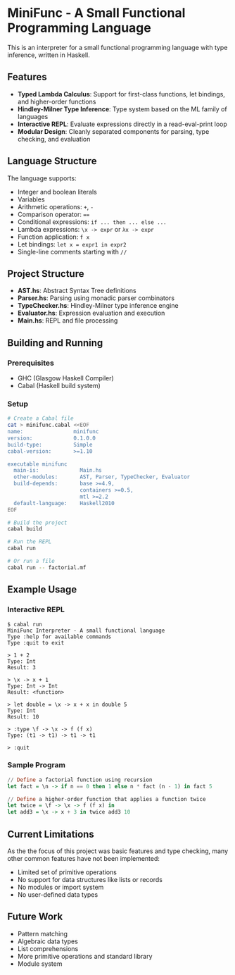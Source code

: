 # MiniFunc - A Small Functional Programming Language

This is an interpreter for a small functional programming language with type inference, written in Haskell.

## Features

* **Typed Lambda Calculus**: Support for first-class functions, let bindings, and higher-order functions
* **Hindley-Milner Type Inference**: Type system based on the ML family of languages
* **Interactive REPL**: Evaluate expressions directly in a read-eval-print loop
* **Modular Design**: Cleanly separated components for parsing, type checking, and evaluation

## Language Structure

The language supports:

* Integer and boolean literals
* Variables 
* Arithmetic operations: `+`, `-`
* Comparison operator: `==`
* Conditional expressions: `if ... then ... else ...`
* Lambda expressions: `\x -> expr` or `λx -> expr`
* Function application: `f x`
* Let bindings: `let x = expr1 in expr2`
* Single-line comments starting with `//`

## Project Structure

* **AST.hs**: Abstract Syntax Tree definitions
* **Parser.hs**: Parsing using monadic parser combinators
* **TypeChecker.hs**: Hindley-Milner type inference engine
* **Evaluator.hs**: Expression evaluation and execution
* **Main.hs**: REPL and file processing

## Building and Running

### Prerequisites

* GHC (Glasgow Haskell Compiler)
* Cabal (Haskell build system)

### Setup

```bash
# Create a Cabal file
cat > minifunc.cabal <<EOF
name:                minifunc
version:             0.1.0.0
build-type:          Simple
cabal-version:       >=1.10

executable minifunc
  main-is:             Main.hs
  other-modules:       AST, Parser, TypeChecker, Evaluator
  build-depends:       base >=4.9,
                       containers >=0.5,
                       mtl >=2.2
  default-language:    Haskell2010
EOF

# Build the project
cabal build

# Run the REPL
cabal run

# Or run a file
cabal run -- factorial.mf
```

## Example Usage

### Interactive REPL

```
$ cabal run
MiniFunc Interpreter - A small functional language
Type :help for available commands
Type :quit to exit

> 1 + 2
Type: Int
Result: 3

> \x -> x + 1
Type: Int -> Int
Result: <function>

> let double = \x -> x + x in double 5
Type: Int
Result: 10

> :type \f -> \x -> f (f x)
Type: (t1 -> t1) -> t1 -> t1

> :quit
```

### Sample Program

```haskell
// Define a factorial function using recursion
let fact = \n -> if n == 0 then 1 else n * fact (n - 1) in fact 5

// Define a higher-order function that applies a function twice
let twice = \f -> \x -> f (f x) in
let add3 = \x -> x + 3 in twice add3 10
```

## Current Limitations
As the the focus of this project was basic features and type checking, many other common features have not been implemented:
* Limited set of primitive operations
* No support for data structures like lists or records
* No modules or import system
* No user-defined data types

## Future Work

* Pattern matching
* Algebraic data types
* List comprehensions 
* More primitive operations and standard library
* Module system
